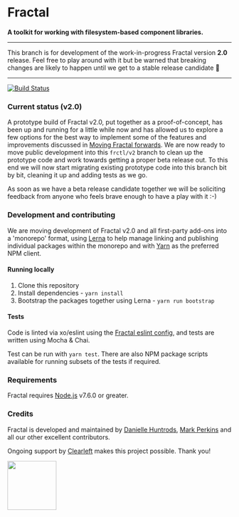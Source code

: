 # Fractal

**A toolkit for working with filesystem-based component libraries.**

---

This branch is for development of the work-in-progress Fractal version **2.0** release.
Feel free to play around with it but be warned that breaking changes are likely to happen until we get to a stable release candidate :rocket:

---

[![Build Status](https://img.shields.io/travis/frctl/fractal/v2.svg?style=flat-square)](https://travis-ci.org/frctl/fractal)
<!-- [![NPM Version](https://img.shields.io/npm/v/@frctl/fractal.svg?style=flat-square)](https://www.npmjs.com/package/@frctl/fractal) -->

### Current status (v2.0)

A prototype build of Fractal v2.0, put together as a proof-of-concept, has been up and running for a little while now and has allowed us to explore a few options for the best way to implement some of the features and improvements discussed in [Moving Fractal forwards](https://github.com/frctl/fractal/issues/197). We are now ready to move public development into this `frctl/v2` branch to clean up the prototype code and work towards getting a proper beta release out. To this end we will now start migrating existing prototype code into this branch bit by bit, cleaning it up and adding tests as we go.

As soon as we have a beta release candidate together we will be soliciting feedback from anyone who feels brave enough to have a play with it :-)

### Development and contributing

We are moving development of Fractal v2.0 and all first-party add-ons into a 'monorepo' format, using [Lerna](https://github.com/lerna/lerna) to help manage linking and publishing individual packages within the monorepo and with [Yarn](https://github.com/yarnpkg/yarn) as the preferred NPM client.

#### Running locally

1. Clone this repository
2. Install dependencies - `yarn install`
3. Bootstrap the packages together using Lerna - `yarn run bootstrap`

#### Tests

Code is linted via xo/eslint using the [Fractal eslint config](https://github.com/frctl/eslint-config-frctl), and tests are written using Mocha & Chai.

Test can be run with `yarn test`. There are also NPM package scripts available for running subsets of the tests if required.

### Requirements

Fractal requires [Node.js](https://nodejs.org) v7.6.0 or greater.

### Credits

Fractal is developed and maintained by [Danielle Huntrods](http://github.com/dkhuntrods), [Mark Perkins](http://github.com/allmarkedup) and all our other excellent contributors.

Ongoing support by [Clearleft](https://clearleft.com) makes this project possible. Thank you!

<a href="https://clearleft.com"><img width="110" src="http://clearleft.s3.amazonaws.com/logo.png"></a>
